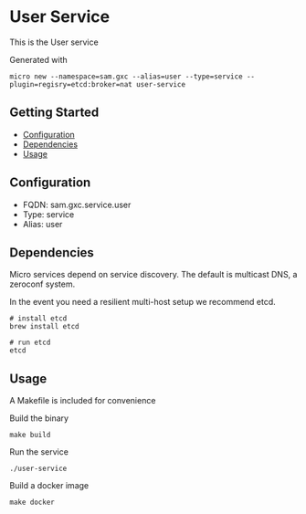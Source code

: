 # User Service

This is the User service

Generated with

```
micro new --namespace=sam.gxc --alias=user --type=service --plugin=regisry=etcd:broker=nat user-service
```

## Getting Started

- [Configuration](#configuration)
- [Dependencies](#dependencies)
- [Usage](#usage)

## Configuration

- FQDN: sam.gxc.service.user
- Type: service
- Alias: user

## Dependencies

Micro services depend on service discovery. The default is multicast DNS, a zeroconf system.

In the event you need a resilient multi-host setup we recommend etcd.

```
# install etcd
brew install etcd

# run etcd
etcd
```

## Usage

A Makefile is included for convenience

Build the binary

```
make build
```

Run the service
```
./user-service
```

Build a docker image
```
make docker
```